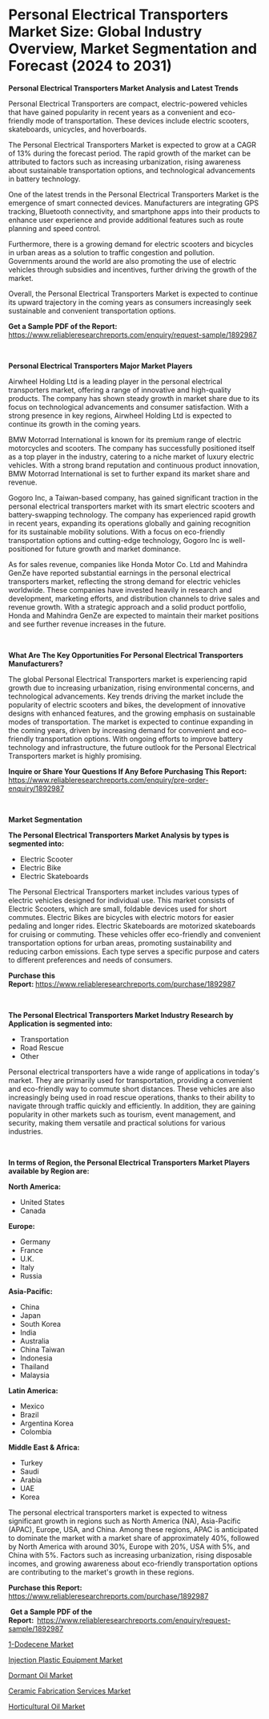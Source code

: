 <p><h1>Personal Electrical Transporters Market Size: Global Industry Overview, Market Segmentation and Forecast (2024 to 2031)</h1></p><p><strong>Personal Electrical Transporters Market Analysis and Latest Trends</strong></p>
<p><p>Personal Electrical Transporters are compact, electric-powered vehicles that have gained popularity in recent years as a convenient and eco-friendly mode of transportation. These devices include electric scooters, skateboards, unicycles, and hoverboards.</p><p>The Personal Electrical Transporters Market is expected to grow at a CAGR of 13% during the forecast period. The rapid growth of the market can be attributed to factors such as increasing urbanization, rising awareness about sustainable transportation options, and technological advancements in battery technology.</p><p>One of the latest trends in the Personal Electrical Transporters Market is the emergence of smart connected devices. Manufacturers are integrating GPS tracking, Bluetooth connectivity, and smartphone apps into their products to enhance user experience and provide additional features such as route planning and speed control.</p><p>Furthermore, there is a growing demand for electric scooters and bicycles in urban areas as a solution to traffic congestion and pollution. Governments around the world are also promoting the use of electric vehicles through subsidies and incentives, further driving the growth of the market.</p><p>Overall, the Personal Electrical Transporters Market is expected to continue its upward trajectory in the coming years as consumers increasingly seek sustainable and convenient transportation options.</p></p>
<p><strong>Get a Sample PDF of the Report:&nbsp;</strong> <a href="https://www.reliableresearchreports.com/enquiry/request-sample/1892987">https://www.reliableresearchreports.com/enquiry/request-sample/1892987</a></p>
<p>&nbsp;</p>
<p><strong>Personal Electrical Transporters Major Market Players</strong></p>
<p><p>Airwheel Holding Ltd is a leading player in the personal electrical transporters market, offering a range of innovative and high-quality products. The company has shown steady growth in market share due to its focus on technological advancements and consumer satisfaction. With a strong presence in key regions, Airwheel Holding Ltd is expected to continue its growth in the coming years.</p><p>BMW Motorrad International is known for its premium range of electric motorcycles and scooters. The company has successfully positioned itself as a top player in the industry, catering to a niche market of luxury electric vehicles. With a strong brand reputation and continuous product innovation, BMW Motorrad International is set to further expand its market share and revenue.</p><p>Gogoro Inc, a Taiwan-based company, has gained significant traction in the personal electrical transporters market with its smart electric scooters and battery-swapping technology. The company has experienced rapid growth in recent years, expanding its operations globally and gaining recognition for its sustainable mobility solutions. With a focus on eco-friendly transportation options and cutting-edge technology, Gogoro Inc is well-positioned for future growth and market dominance.</p><p>As for sales revenue, companies like Honda Motor Co. Ltd and Mahindra GenZe have reported substantial earnings in the personal electrical transporters market, reflecting the strong demand for electric vehicles worldwide. These companies have invested heavily in research and development, marketing efforts, and distribution channels to drive sales and revenue growth. With a strategic approach and a solid product portfolio, Honda and Mahindra GenZe are expected to maintain their market positions and see further revenue increases in the future.</p></p>
<p>&nbsp;</p>
<p><strong>What Are The Key Opportunities For Personal Electrical Transporters Manufacturers?</strong></p>
<p><p>The global Personal Electrical Transporters market is experiencing rapid growth due to increasing urbanization, rising environmental concerns, and technological advancements. Key trends driving the market include the popularity of electric scooters and bikes, the development of innovative designs with enhanced features, and the growing emphasis on sustainable modes of transportation. The market is expected to continue expanding in the coming years, driven by increasing demand for convenient and eco-friendly transportation options. With ongoing efforts to improve battery technology and infrastructure, the future outlook for the Personal Electrical Transporters market is highly promising.</p></p>
<p><strong>Inquire or Share Your Questions If Any Before Purchasing This Report:</strong> <a href="https://www.reliableresearchreports.com/enquiry/pre-order-enquiry/1892987">https://www.reliableresearchreports.com/enquiry/pre-order-enquiry/1892987</a></p>
<p>&nbsp;</p>
<p><strong>Market Segmentation</strong></p>
<p><strong>The Personal Electrical Transporters Market Analysis by types is segmented into:</strong></p>
<p><ul><li>Electric Scooter</li><li>Electric Bike</li><li>Electric Skateboards</li></ul></p>
<p><p>The Personal Electrical Transporters market includes various types of electric vehicles designed for individual use. This market consists of Electric Scooters, which are small, foldable devices used for short commutes. Electric Bikes are bicycles with electric motors for easier pedaling and longer rides. Electric Skateboards are motorized skateboards for cruising or commuting. These vehicles offer eco-friendly and convenient transportation options for urban areas, promoting sustainability and reducing carbon emissions. Each type serves a specific purpose and caters to different preferences and needs of consumers.</p></p>
<p><strong>Purchase this Report:&nbsp;</strong><a href="https://www.reliableresearchreports.com/purchase/1892987">https://www.reliableresearchreports.com/purchase/1892987</a></p>
<p>&nbsp;</p>
<p><strong>The Personal Electrical Transporters Market Industry Research by Application is segmented into:</strong></p>
<p><ul><li>Transportation</li><li>Road Rescue</li><li>Other</li></ul></p>
<p><p>Personal electrical transporters have a wide range of applications in today's market. They are primarily used for transportation, providing a convenient and eco-friendly way to commute short distances. These vehicles are also increasingly being used in road rescue operations, thanks to their ability to navigate through traffic quickly and efficiently. In addition, they are gaining popularity in other markets such as tourism, event management, and security, making them versatile and practical solutions for various industries.</p></p>
<p>&nbsp;</p>
<p><strong>In terms of Region, the Personal Electrical Transporters Market Players available by Region are:</strong></p>
<p>
    <p> <strong> North America: </strong>
        <ul>
            <li>United States</li>
            <li>Canada</li>
        </ul>
        </p> 
    <p> <strong> Europe: </strong>
        <ul>
            <li>Germany</li>
            <li>France</li>
            <li>U.K.</li>
            <li>Italy</li>
            <li>Russia</li>
        </ul>
        </p> 
    <p> <strong> Asia-Pacific: </strong>
        <ul>
            <li>China</li>
            <li>Japan</li>
            <li>South Korea</li>
            <li>India</li>
            <li>Australia</li>
            <li>China Taiwan</li>
            <li>Indonesia</li>
            <li>Thailand</li>
            <li>Malaysia</li>
        </ul>
        </p> 
    <p> <strong> Latin America: </strong>
        <ul>
            <li>Mexico</li>
            <li>Brazil</li>
            <li>Argentina Korea</li>
            <li>Colombia</li>
        </ul>
        </p> 
    <p> <strong> Middle East & Africa: </strong>
        <ul>
            <li>Turkey</li>
            <li>Saudi</li>
            <li>Arabia</li>
            <li>UAE</li>
            <li>Korea</li>
        </ul>
    </p>
    </p>
<p><p>The personal electrical transporters market is expected to witness significant growth in regions such as North America (NA), Asia-Pacific (APAC), Europe, USA, and China. Among these regions, APAC is anticipated to dominate the market with a market share of approximately 40%, followed by North America with around 30%, Europe with 20%, USA with 5%, and China with 5%. Factors such as increasing urbanization, rising disposable incomes, and growing awareness about eco-friendly transportation options are contributing to the market's growth in these regions.</p></p>
<p><strong>Purchase this Report: </strong><a href="https://www.reliableresearchreports.com/purchase/1892987">https://www.reliableresearchreports.com/purchase/1892987</a></p>
<p>&nbsp;<strong>Get a Sample PDF of the Report:&nbsp;&nbsp;</strong><a href="https://www.reliableresearchreports.com/enquiry/request-sample/1892987">https://www.reliableresearchreports.com/enquiry/request-sample/1892987</a></p>
<p><strong></strong></p>
<p><p><a href="https://noble-drawer-34c.notion.site/1-Dodecene-Market-Size-Growing-and-Forecasted-for-period-from-2024-2031-and-provides-complete-mark-0878f70ed3964df8be322676369d695c">1-Dodecene Market</a></p><p><a href="https://fearless-okapi-6c8.notion.site/Injection-Plastic-Equipment-Market-Size-and-Growth-Market-Segmentation-Regional-and-Country-Breakd-05a0e5eeb27c4b3aa8cb513961032ca0">Injection Plastic Equipment Market</a></p><p><a href="https://view.publitas.com/reportprime-1/dormant-oil-market-research-report-provides-thorough-industry-overview-which-offers-an-in-depth-analysis-of-product-trends-and-new-market-divisions/">Dormant Oil Market</a></p><p><a href="https://meowing-canidae-761.notion.site/Ceramic-Fabrication-Services-Market-Analysis-Examines-its-Scope-on-Growth-Opportunities-and-Forecas-bfef8a17929f4e5b88492ba0cd40a626">Ceramic Fabrication Services Market</a></p><p><a href="https://view.publitas.com/reportprime-1/horticultural-oil-market-size-and-examines-its-market-scope-with-a-primary-focus-on-growth-opportunities-and-forecasted-trends-spanning-from-2024-to-2031/">Horticultural Oil Market</a></p></p>